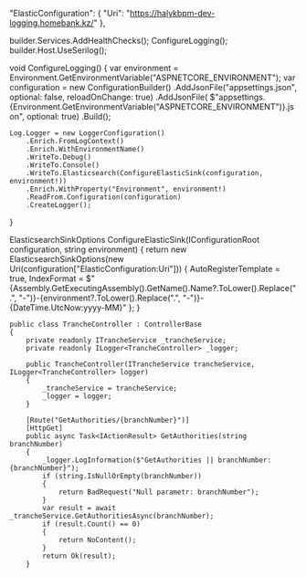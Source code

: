   "ElasticConfiguration": {
    "Uri": "https://halykbpm-dev-logging.homebank.kz/"
  },

  builder.Services.AddHealthChecks();
ConfigureLogging();
builder.Host.UseSerilog();

void ConfigureLogging()
{
    var environment = Environment.GetEnvironmentVariable("ASPNETCORE_ENVIRONMENT");
    var configuration = new ConfigurationBuilder()
        .AddJsonFile("appsettings.json", optional: false, reloadOnChange: true)
        .AddJsonFile(
            $"appsettings.{Environment.GetEnvironmentVariable("ASPNETCORE_ENVIRONMENT")}.json",
            optional: true)
        .Build();

    Log.Logger = new LoggerConfiguration()
        .Enrich.FromLogContext()
        .Enrich.WithEnvironmentName()
        .WriteTo.Debug()
        .WriteTo.Console()
        .WriteTo.Elasticsearch(ConfigureElasticSink(configuration, environment!))
        .Enrich.WithProperty("Environment", environment!)
        .ReadFrom.Configuration(configuration)
        .CreateLogger();
}

ElasticsearchSinkOptions ConfigureElasticSink(IConfigurationRoot configuration, string environment)
{
    return new ElasticsearchSinkOptions(new Uri(configuration["ElasticConfiguration:Uri"]))
    {
        AutoRegisterTemplate = true,
        IndexFormat = $"{Assembly.GetExecutingAssembly().GetName().Name?.ToLower().Replace(".", "-")}-{environment?.ToLower().Replace(".", "-")}-{DateTime.UtcNow:yyyy-MM}"
    };
}

    public class TrancheController : ControllerBase
    {
        private readonly ITrancheService _trancheService;
        private readonly ILogger<TrancheController> _logger;

        public TrancheController(ITrancheService trancheService, ILogger<TrancheController> logger)
        {
            _trancheService = trancheService;
            _logger = logger;
        }

        [Route("GetAuthorities/{branchNumber}")]
        [HttpGet]
        public async Task<IActionResult> GetAuthorities(string branchNumber)
        {
            _logger.LogInformation($"GetAuthorities || branchNumber: {branchNumber}");
            if (string.IsNullOrEmpty(branchNumber))
            {
                return BadRequest("Null parametr: branchNumber");
            }
            var result = await _trancheService.GetAuthoritiesAsync(branchNumber);
            if (result.Count() == 0)
            {
                return NoContent();
            }
            return Ok(result);
        }
